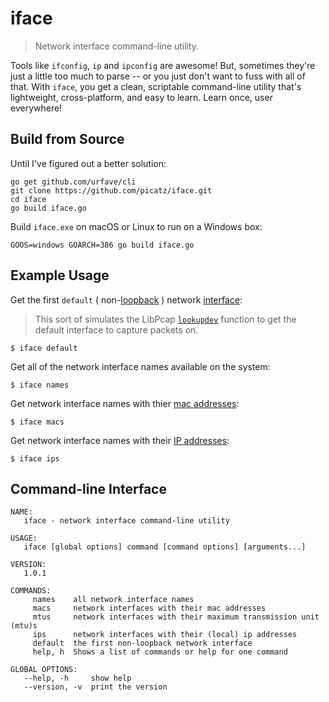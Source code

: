 # iface
> Network interface command-line utility.

Tools like `ifconfig`, `ip` and `ipconfig` are awesome! But, sometimes they're just a little too much to parse -- or you just don't want to fuss with all of that. With `iface`, you get a clean, scriptable command-line utility that's lightweight, cross-platform, and easy to learn. Learn once, user everywhere!

## Build from Source

Until I've figured out a better solution:

```
go get github.com/urfave/cli
git clone https://github.com/picatz/iface.git
cd iface 
go build iface.go
```

Build `iface.exe` on macOS or Linux to run on a Windows box:

```
GOOS=windows GOARCH=386 go build iface.go
```

## Example Usage

Get the first `default` ( non-[loopback](https://en.wikipedia.org/wiki/Loopback#Virtual_network_interface) ) network [interface](https://en.wikipedia.org/wiki/Network_interface):
> This sort of simulates the LibPcap [`lookupdev`](https://linux.die.net/man/3/pcap_lookupdev) function to get the default interface to capture packets on.

```
$ iface default
```

Get all of the network interface names available on the system:

```
$ iface names
```

Get network interface names with thier [mac addresses](https://en.wikipedia.org/wiki/MAC_address):

```
$ iface macs 
```

Get network interface names with their [IP addresses](https://en.wikipedia.org/wiki/IP_address):

```
$ iface ips 
```

## Command-line Interface

```
NAME:
   iface - network interface command-line utility

USAGE:
   iface [global options] command [command options] [arguments...]

VERSION:
   1.0.1

COMMANDS:
     names    all network interface names
     macs     network interfaces with their mac addresses
     mtus     network interfaces with their maximum transmission unit (mtu)s
     ips      network interfaces with their (local) ip addresses
     default  the first non-loopback network interface
     help, h  Shows a list of commands or help for one command

GLOBAL OPTIONS:
   --help, -h     show help
   --version, -v  print the version
```
